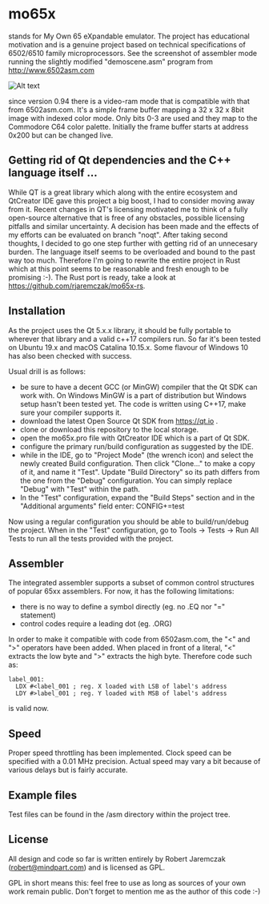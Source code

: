 # mo65x
stands for My Own 65 eXpandable emulator. The project has educational motivation and is a genuine project based on technical specifications of 6502/6510 family microprocessors. See the screenshot of assembler mode running the slightly modified "demoscene.asm" program from http://www.6502asm.com

![Alt text](https://github.com/rjaremczak/mo65x/blob/master/images/demoscene%20-%201.png "Assembler mode view")

since version 0.94 there is a video-ram mode that is compatible with that from 6502asm.com. It's a simple frame buffer mapping a 32 x 32 x 8bit image with indexed color mode. Only bits 0-3 are used and they map to the Commodore C64 color palette. Initially the frame buffer starts at address 0x200 but can be changed live.

## Getting rid of Qt dependencies and the C++ language itself ...
While QT is a great library which along with the entire ecosystem and QtCreator IDE gave this project a big boost, I had to consider moving away from it. Recent changes in QT's licensing motivated me to think of a fully open-source alternative that is free of any obstacles, possible licensing pitfalls and similar uncertainty. A decision has been made and the effects of my efforts can be evaluated on branch "noqt". After taking second thoughts, I decided to go one step further with getting rid of an unnecesary burden. The language itself seems to be overloaded and bound to the past way too much. Therefore I'm going to rewrite the entire project in Rust which at this point seems to be reasonable and fresh enough to be promising :-). The Rust port is ready, take a look at https://github.com/rjaremczak/mo65x-rs. 

## Installation
As the project uses the Qt 5.x.x library, it should be fully portable to wherever that library and a valid c++17 compilers run. So far it's been tested on Ubuntu 19.x and macOS Catalina 10.15.x. Some flavour of Windows 10 has also been checked with success.

Usual drill is as follows:
* be sure to have a decent GCC (or MinGW) compiler that the Qt SDK can work with. On Windows MinGW is a part of distribution but Windows setup hasn't been tested yet. The code is written using C++17, make sure your compiler supports it.
* download the latest Open Source Qt SDK from https://qt.io .
* clone or download this repository to the local storage.
* open the mo65x.pro file with QtCreator IDE which is a part of Qt SDK.
* configure the primary run/build configuration as suggested by the IDE.
* while in the IDE, go to "Project Mode" (the wrench icon) and select the newly created Build configuration. Then click "Clone..." to make a copy of it, and name it "Test". Update "Build Directory" so its path differs from the one from the "Debug" configuration. You can simply replace "Debug" with "Test" within the path.
* In the "Test" configuration, expand the "Build Steps" section and in the "Additional arguments" field enter: CONFIG+=test

Now using a regular configuration you should be able to build/run/debug the project. When in the "Test" configuration, go to Tools -> Tests -> Run All Tests to run all the tests provided with the project.

## Assembler
The integrated assembler supports a subset of common control structures of popular 65xx assemblers. For now, it has the following limitations:
* there is no way to define a symbol directly (eg. no .EQ nor "=" statement)
* control codes require a leading dot (eg. .ORG)

In order to make it compatible with code from 6502asm.com, the "<" and ">" operators have been added. When placed in front of a literal, "<" extracts the low byte and ">" extracts the high byte. Therefore code such as:

    label_001:
      LDX #<label_001 ; reg. X loaded with LSB of label's address
      LDY #>label_001 ; reg. Y loaded with MSB of label's address

is valid now.

## Speed
Proper speed throttling has been implemented. Clock speed can be specified with a 0.01 MHz precision. Actual speed may vary a bit because of various delays but is fairly accurate.

## Example files
Test files can be found in the /asm directory within the project tree.

## License
All design and code so far is written entirely by Robert Jaremczak (robert@mindpart.com) and is licensed as GPL.

GPL in short means this: feel free to use as long as sources of your own work remain public. Don't forget to mention me as the author of this code :-)
